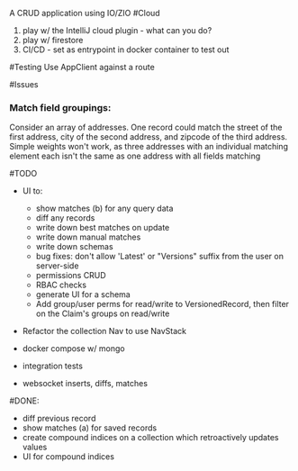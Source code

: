 A CRUD application using IO/ZIO
#Cloud
 1) play w/ the IntelliJ cloud plugin - what can you do?
 2) play w/ firestore
 3) CI/CD - set as entrypoint in docker container to test out 

#Testing 
Use AppClient against a route

#Issues
### Match field groupings:
Consider an array of addresses. One record could match the street of the first address, city of the second address, and zipcode of the third address.
Simple weights won't work, as three addresses with an individual matching element each isn't the same as one address with all fields matching

#TODO
 * UI to:
   * show matches (b) for any query data
   * diff any records
   * write down best matches on update
   * write down manual matches
   * write down schemas
   * bug fixes: don't allow 'Latest' or "Versions" suffix from the user on server-side
   * permissions CRUD
   * RBAC checks
   * generate UI for a schema
   * Add group/user perms for read/write to VersionedRecord, then filter on the Claim's groups on read/write

 * Refactor the collection Nav to use NavStack   
 * docker compose w/ mongo
 * integration tests
 * websocket inserts, diffs, matches
 
 
#DONE:
 * diff previous record
 * show matches (a) for saved records 
 * create compound indices on a collection which retroactively updates values
 * UI for compound indices
